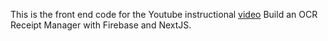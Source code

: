 This is the front end code for the Youtube instructional [video](https://youtu.be/_AoQOzh1CCE) Build
an OCR Receipt Manager with Firebase and NextJS.
